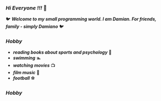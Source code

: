 

### ***Hi Everyone !!!***  👋
:bird: ***Welcome to my small programming world. I am Damian. For friends, family - simply Damiano*** :bird:


### ***Hobby***

* ***reading books about sports and psychology*** :book:
* ***swimming*** :swimmer:
* ***watching movies*** :tv:
* ***film music*** :musical_note:
* ***football*** :soccer:

### ***Hobby***
<!-- ![github](https://raw.githubusercontent.com/bablubambal/All_logo_and_pictures/1ac69ce5fbc389725f16f989fa53c62d6e1b4883/social%20icons/html5.svg)

-->



<!--
**dSikor/dSikor** is a ✨ _special_ ✨ repository because its `README.md` (this file) appears on your GitHub profile.

Here are some ideas to get you started:

- 🔭 I’m currently working on ...
- 🌱 I’m currently learning ...
- 👯 I’m looking to collaborate on ...
- 🤔 I’m looking for help with ...
- 💬 Ask me about ...
- 📫 How to reach me: ...
- 😄 Pronouns: ...
- ⚡ Fun fact: ...
-->
